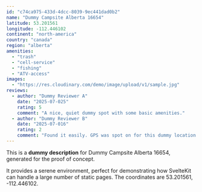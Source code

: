 ```yaml
---
id: "c74ca975-433d-4dcc-8039-9ec441dad0b2"
name: "Dummy Campsite Alberta 16654"
latitude: 53.201561
longitude: -112.446102
continent: "north-america"
country: "canada"
region: "alberta"
amenities:
  - "trash"
  - "cell-service"
  - "fishing"
  - "ATV-access"
images:
  - "https://res.cloudinary.com/demo/image/upload/v1/sample.jpg"
reviews:
  - author: "Dummy Reviewer A"
    date: "2025-07-025"
    rating: 5
    comment: "A nice, quiet dummy spot with some basic amenities."
  - author: "Dummy Reviewer B"
    date: "2025-07-016"
    rating: 2
    comment: "Found it easily. GPS was spot on for this dummy location."
---
```


This is a **dummy description** for Dummy Campsite Alberta 16654, generated for the proof of concept.

It provides a serene environment, perfect for demonstrating how SvelteKit can handle a large number of static pages. The coordinates are 53.201561, -112.446102.
